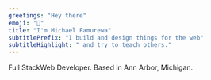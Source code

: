 ```yaml
---
greetings: "Hey there"
emoji: "👋"
title: "I'm Michael Famurewa"
subtitlePrefix: "I build and design things for the web"
subtitleHighlight: " and try to teach others."
---
```

Full StackWeb Developer. Based in Ann Arbor, Michigan.